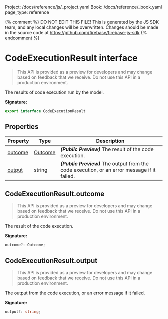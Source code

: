 Project: /docs/reference/js/_project.yaml
Book: /docs/reference/_book.yaml
page_type: reference

{% comment %}
DO NOT EDIT THIS FILE!
This is generated by the JS SDK team, and any local changes will be
overwritten. Changes should be made in the source code at
https://github.com/firebase/firebase-js-sdk
{% endcomment %}

# CodeExecutionResult interface
> This API is provided as a preview for developers and may change based on feedback that we receive. Do not use this API in a production environment.
> 

The results of code execution run by the model.

<b>Signature:</b>

```typescript
export interface CodeExecutionResult 
```

## Properties

|  Property | Type | Description |
|  --- | --- | --- |
|  [outcome](./ai.codeexecutionresult.md#codeexecutionresultoutcome) | [Outcome](./ai.md#outcome) | <b><i>(Public Preview)</i></b> The result of the code execution. |
|  [output](./ai.codeexecutionresult.md#codeexecutionresultoutput) | string | <b><i>(Public Preview)</i></b> The output from the code execution, or an error message if it failed. |

## CodeExecutionResult.outcome

> This API is provided as a preview for developers and may change based on feedback that we receive. Do not use this API in a production environment.
> 

The result of the code execution.

<b>Signature:</b>

```typescript
outcome?: Outcome;
```

## CodeExecutionResult.output

> This API is provided as a preview for developers and may change based on feedback that we receive. Do not use this API in a production environment.
> 

The output from the code execution, or an error message if it failed.

<b>Signature:</b>

```typescript
output?: string;
```
